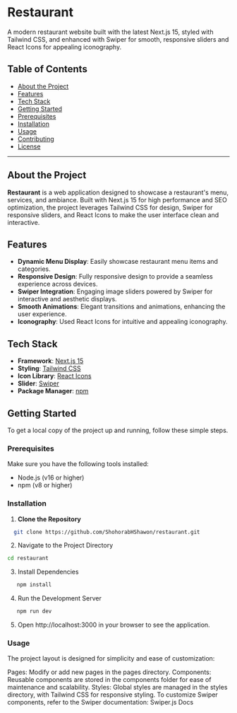 # Restaurant

A modern restaurant website built with the latest Next.js 15, styled with Tailwind CSS, and enhanced with Swiper for smooth, responsive sliders and React Icons for appealing iconography.

## Table of Contents

- [About the Project](#about-the-project)
- [Features](#features)
- [Tech Stack](#tech-stack)
- [Getting Started](#getting-started)
- [Prerequisites](#prerequisites)
- [Installation](#installation)
- [Usage](#usage)
- [Contributing](#contributing)
- [License](#license)

---

## About the Project

**Restaurant** is a web application designed to showcase a restaurant's menu, services, and ambiance. Built with Next.js 15 for high performance and SEO optimization, the project leverages Tailwind CSS for design, Swiper for responsive sliders, and React Icons to make the user interface clean and interactive.

## Features

- **Dynamic Menu Display**: Easily showcase restaurant menu items and categories.
- **Responsive Design**: Fully responsive design to provide a seamless experience across devices.
- **Swiper Integration**: Engaging image sliders powered by Swiper for interactive and aesthetic displays.
- **Smooth Animations**: Elegant transitions and animations, enhancing the user experience.
- **Iconography**: Used React Icons for intuitive and appealing iconography.

## Tech Stack

- **Framework**: [Next.js 15](https://nextjs.org/)
- **Styling**: [Tailwind CSS](https://tailwindcss.com/)
- **Icon Library**: [React Icons](https://react-icons.github.io/react-icons/)
- **Slider**: [Swiper](https://swiperjs.com/)
- **Package Manager**: [npm](https://www.npmjs.com/)

## Getting Started

To get a local copy of the project up and running, follow these simple steps.

### Prerequisites

Make sure you have the following tools installed:

- Node.js (v16 or higher)
- npm (v8 or higher)

### Installation

1. **Clone the Repository**
 ```bash
   git clone https://github.com/ShohorabHShawon/restaurant.git
 ```
2. Navigate to the Project Directory
 ```bash
cd restaurant
```
3. Install Dependencies
```bash
   npm install
```
4. Run the Development Server
```bash
   npm run dev
```
5. Open http://localhost:3000 in your browser to see the application.

### Usage

The project layout is designed for simplicity and ease of customization:

Pages: Modify or add new pages in the pages directory.
Components: Reusable components are stored in the components folder for ease of maintenance and scalability.
Styles: Global styles are managed in the styles directory, with Tailwind CSS for responsive styling.
To customize Swiper components, refer to the Swiper documentation: Swiper.js Docs
